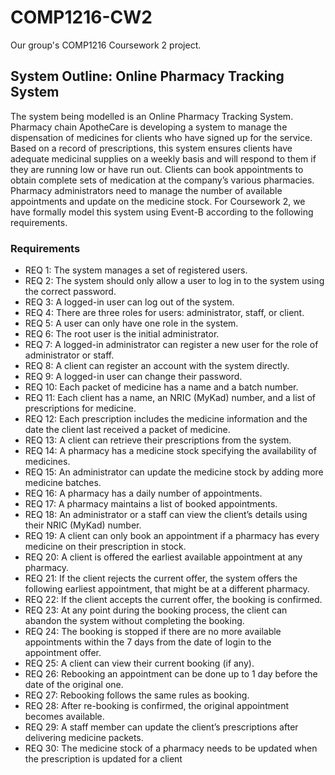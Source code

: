 # COMP1216-CW2

Our group's COMP1216 Coursework 2 project.

## System Outline: Online Pharmacy Tracking System
The system being modelled is an Online Pharmacy Tracking System. Pharmacy chain ApotheCare is developing a system to manage the dispensation of medicines for clients who have signed up for the service. Based on a record of prescriptions, this system ensures clients have adequate medicinal supplies on a weekly basis and will respond to them if they are running low or have run out. Clients can book appointments to obtain complete sets of medication at the company’s various pharmacies. Pharmacy administrators need to manage the number of available appointments and update on the medicine stock. For Coursework 2, we have formally model this system using Event-B according to the following requirements.

### Requirements
- REQ 1: The system manages a set of registered users.
- REQ 2: The system should only allow a user to log in to the system using the correct password.
- REQ 3: A logged-in user can log out of the system.
- REQ 4: There are three roles for users: administrator, staff, or client.
- REQ 5: A user can only have one role in the system.
- REQ 6: The root user is the initial administrator.
- REQ 7: A logged-in administrator can register a new user for the role of administrator or staff.
- REQ 8: A client can register an account with the system directly.
- REQ 9: A logged-in user can change their password.
- REQ 10: Each packet of medicine has a name and a batch number.
- REQ 11: Each client has a name, an NRIC (MyKad) number, and a list of prescriptions for medicine.
- REQ 12: Each prescription includes the medicine information and the date the client last received a packet of medicine.
- REQ 13: A client can retrieve their prescriptions from the system.
- REQ 14: A pharmacy has a medicine stock specifying the availability of medicines.
- REQ 15: An administrator can update the medicine stock by adding more medicine batches.
- REQ 16: A pharmacy has a daily number of appointments.
- REQ 17: A pharmacy maintains a list of booked appointments.
- REQ 18: An administrator or a staff can view the client’s details using their NRIC (MyKad) number.
- REQ 19: A client can only book an appointment if a pharmacy has every medicine on their prescription in stock.
- REQ 20: A client is offered the earliest available appointment at any pharmacy.
- REQ 21: If the client rejects the current offer, the system offers the following earliest appointment, that might be at a different pharmacy.
- REQ 22: If the client accepts the current offer, the booking is confirmed.
- REQ 23: At any point during the booking process, the client can abandon the system without completing the booking.
- REQ 24: The booking is stopped if there are no more available appointments within the 7 days from the date of login to the appointment offer.
- REQ 25: A client can view their current booking (if any).
- REQ 26: Rebooking an appointment can be done up to 1 day before the date of the original one.
- REQ 27: Rebooking follows the same rules as booking.
- REQ 28: After re-booking is confirmed, the original appointment becomes available.
- REQ 29: A staff member can update the client’s prescriptions after delivering medicine packets.
- REQ 30: The medicine stock of a pharmacy needs to be updated when the prescription is updated for a client
